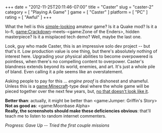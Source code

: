 +++
date = "2012-11-25T20:11:46-07:00"
title = "Caster"
slug = "caster-2"
category = [ "Playing A Game" ]
game = [ "Caster" ]
platform = [ "PC" ]
rating = [ "Awful" ]
+++

What the hell is this <a href="http://store.steampowered.com/app/29800/">simple-looking</a> amateur game?  Is it a Quake mod?  Is it a lo-fi, <game:Crackdown>-meets-<game:Zone of the Enders>, hidden masterpiece?  Is it a misplaced tech demo?  Well, maybe the last one.

Look, guy who made Caster, this is an impressive solo dev project -- but that's it.  Low production value is one thing, but there's absolutely nothing of interest here.  Upgrading your physical abilities to become overpowered is pointless, when there's no compelling content to overpower.  Caster's blandness extends beyond its world, enemies, and art.  It's just a whole pile of bland.  Even calling it a pile seems like an overstatement.

Asking people to pay for this ... <i>engine proof</i> is dishonest and shameful.  Unless this is a <game:Minecraft>-type deal where the whole game will be pieced together over the next few years, but, <a href="http://store.steampowered.com/news/?feed=steam_updates&appids=29800">no that doesn't look like it</a>.

<b>Better than</b>: actually, it might be better than <game:Jumper: Griffin's Story>  
<b>Not as good as</b>: <game:Moonbase Alpha>  
<b>Really, the screenshots should make these deficiencies obvious</b>: that'll teach me to listen to random internet commenters.

<i>Progress: Gave Up -- Tried the first couple missions</i>